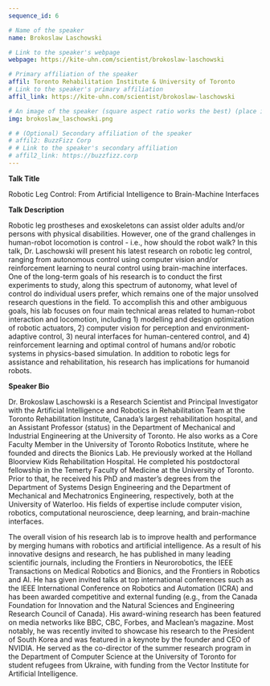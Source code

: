```yaml
---
sequence_id: 6

# Name of the speaker
name: Brokoslaw Laschowski

# Link to the speaker's webpage
webpage: https://kite-uhn.com/scientist/brokoslaw-laschowski

# Primary affiliation of the speaker
affil: Toronto Rehabilitation Institute & University of Toronto
# Link to the speaker's primary affiliation
affil_link: https://kite-uhn.com/scientist/brokoslaw-laschowski

# An image of the speaker (square aspect ratio works the best) (place in the `assets/img/speakers` directory)
img: brokoslaw_laschowski.png

# # (Optional) Secondary affiliation of the speaker
# affil2: BuzzFizz Corp
# # Link to the speaker's secondary affiliation 
# affil2_link: https://buzzfizz.corp
---
```


<!-- Whatever you write below will show up as the speaker's bio -->

<p><b> Talk Title </b></p>

Robotic Leg Control: From Artificial Intelligence to Brain-Machine Interfaces

 

<p><b> Talk Description </b></p>

Robotic leg prostheses and exoskeletons can assist older adults and/or persons with physical disabilities. However, one of the grand challenges in human-robot locomotion is control - i.e., how should the robot walk? In this talk, Dr. Laschowski will present his latest research on robotic leg control, ranging from autonomous control using computer vision and/or reinforcement learning to neural control using brain-machine interfaces. One of the long-term goals of his research is to conduct the first experiments to study, along this spectrum of autonomy, what level of control do individual users prefer, which remains one of the major unsolved research questions in the field. To accomplish this and other ambiguous goals, his lab focuses on four main technical areas related to human-robot interaction and locomotion, including 1) modelling and design optimization of robotic actuators, 2) computer vision for perception and environment-adaptive control, 3) neural interfaces for human-centered control, and 4) reinforcement learning and optimal control of humans and/or robotic systems in physics-based simulation. In addition to robotic legs for assistance and rehabilitation, his research has implications for humanoid robots. 

 

<p><b> Speaker Bio </b></p>

Dr. Brokoslaw Laschowski is a Research Scientist and Principal Investigator with the Artificial Intelligence and Robotics in Rehabilitation Team at the Toronto Rehabilitation Institute, Canada’s largest rehabilitation hospital, and an Assistant Professor (status) in the Department of Mechanical and Industrial Engineering at the University of Toronto. He also works as a Core Faculty Member in the University of Toronto Robotics Institute, where he founded and directs the Bionics Lab. He previously worked at the Holland Bloorview Kids Rehabilitation Hospital. He completed his postdoctoral fellowship in the Temerty Faculty of Medicine at the University of Toronto. Prior to that, he received his PhD and master’s degrees from the Department of Systems Design Engineering and the Department of Mechanical and Mechatronics Engineering, respectively, both at the University of Waterloo. His fields of expertise include computer vision, robotics, computational neuroscience, deep learning, and brain-machine interfaces. 

 

The overall vision of his research lab is to improve health and performance by merging humans with robotics and artificial intelligence. As a result of his innovative designs and research, he has published in many leading scientific journals, including the Frontiers in Neurorobotics, the IEEE Transactions on Medical Robotics and Bionics, and the Frontiers in Robotics and AI. He has given invited talks at top international conferences such as the IEEE International Conference on Robotics and Automation (ICRA) and has been awarded competitive and external funding (e.g., from the Canada Foundation for Innovation and the Natural Sciences and Engineering Research Council of Canada). His award-wining research has been featured on media networks like BBC, CBC, Forbes, and Maclean’s magazine. Most notably, he was recently invited to showcase his research to the President of South Korea and was featured in a keynote by the founder and CEO of NVIDIA. He served as the co-director of the summer research program in the Department of Computer Science at the University of Toronto for student refugees from Ukraine, with funding from the Vector Institute for Artificial Intelligence. 

